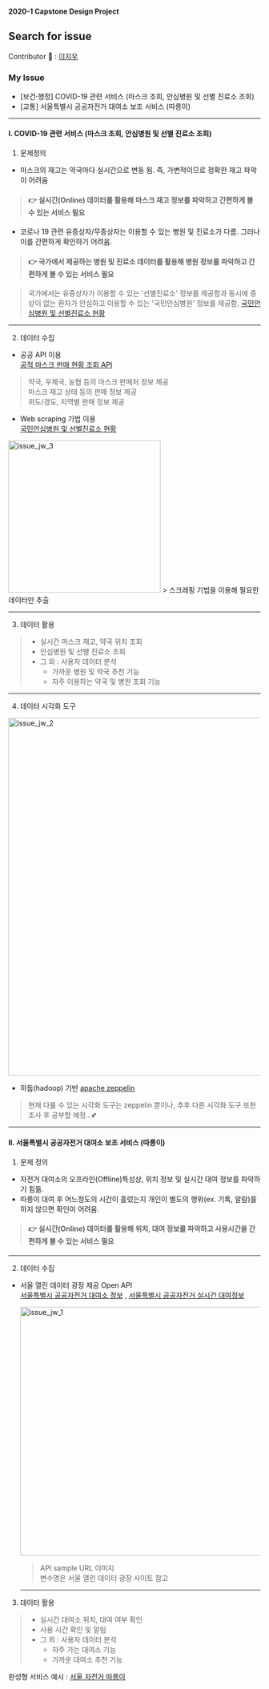 #### 2020-1 Capstone Design Project
Search for issue
-------------
Contributor :raising_hand: : [이지우](https://github.com/lee-jiu, "이지우")

### My Issue
- [보건·행정] COVID-19 관련 서비스 (마스크 조회, 안심병원 및 선별 진료소 조회)  
- [교통] 서울특별시 공공자전거 대여소 보조 서비스 (따릉이)   


* * *

#### Ⅰ. COVID-19 관련 서비스 (마스크 조회, 안심병원 및 선별 진료소 조회)
1. 문제정의  
- 마스크의 재고는 약국마다 실시간으로 변동 됨. 즉, 가변적이므로 정확한 재고 파악이 어려움    
> #### :point_right: 실시간(Online) 데이터를 활용해 마스크 재고 정보를 파악하고 간편하게 볼 수 있는 서비스 필요   
   
   
   
   
- 코로나 19 관련 유증상자/무증상자는 이용할 수 있는 병원 및 진료소가 다름. 그러나 이를 간편하게 확인하기 어려움. 
> #### :point_right: 국가에서 제공하는 병원 및 진료소 데이터를 활용해 병원 정보를 파악하고 간편하게 볼 수 있는 서비스 필요   



> 국가에서는 유증상자가 이용할 수 있는 '선별진료소' 정보를 제공함과 동시에 증상이 없는 환자가 안심하고 이용할 수 있는 '국민안심병원' 정보를 제공함, [국민안심병원 및 선별진료소 현황](https://www.mohw.go.kr/react/popup_200128.html, "국민안심병원 및 선별진료소 현황")   
   
   

* * *
2. 데이터 수집

* 공공 API 이용     
[공적 마스크 판매 현황 조회 API](https://app.swaggerhub.com/apis-docs/Promptech/public-mask-info/20200307-oas3#/StoreSaleResult, "공적 마스크 판매 현황 조회 API")
> 약국, 우체국, 농협 등의 마스크 판매처 정보 제공  
> 마스크 재고 상태 등의 판매 정보 제공  
> 위도/경도, 지역별 판매 정보 제공 

* Web scraping 기법 이용    
[국민안심병원 및 선별진료소 현황](https://www.mohw.go.kr/react/popup_200128.html, "국민안심병원 및 선별진료소 현황")   
   
<img width="304" alt="issue_jw_3" src="https://user-images.githubusercontent.com/56306637/77858437-839f1080-723e-11ea-9678-2083224e9201.PNG">
> 스크래핑 기법을 이용해 필요한 데이터만 추출   



* * *
3. 데이터 활용   
> * 실시간 마스크 재고, 약국 위치 조회 
> * 안심병원 및 선별 진료소 조회 
> * 그 외 : 사용자 데이터 분석  
>   * 가까운 병원 및 약국 추천 기능
>   * 자주 이용하는 약국 및 병원 조회 기능 


* * * 
4. 데이터 시각화 도구  
<img width="715" alt="issue_jw_2" src="https://user-images.githubusercontent.com/56306637/77857216-2bb0db80-7237-11ea-8ae6-2abf0a9fea35.PNG">

- 하둡(hadoop) 기반 [apache zeppelin](https://zeppelin.apache.org/, "apache zeppelin")
> 현재 다룰 수 있는 시각화 도구는 zeppelin 뿐이나, 추후 다른 시각화 도구 또한 조사 후 공부할 예정...:two_hearts:  
* * *  

#### Ⅱ. 서울특별시 공공자전거 대여소 보조 서비스 (따릉이)
 1. 문제 정의  
  - 자전거 대여소의 오프라인(Offline)특성상, 위치 정보 및 실시간 대여 정보를 파악하기 힘듦.   
  - 따릉이 대여 후 어느정도의 시간이 흘렀는지 개인이 별도의 행위(ex. 기록, 알람)를 하지 않으면 확인이 어려움.  
   
 > #### :point_right: 실시간(Online) 데이터를 활용해 위치, 대여 정보를 파악하고 사용시간을 간편하게 볼 수 있는 서비스 필요  
   
 * * *
   
     
      
  2. 데이터 수집  
 - 서울 열린 데이터 광장 제공 Open API  
   [서울특별시 공공자전거 대여소 정보](http://data.seoul.go.kr/dataList/OA-13252/F/1/datasetView.do;jsessionid=CBE9704CC496FEC9796117C0EB260453.new_portal-svr-21, "서울특별시 공공자전거 대여소 정보")
   , [서울특별시 공공자전거 실시간 대여정보](http://data.seoul.go.kr/dataList/OA-15493/A/1/datasetView.do#, "서울특별시 공공자전거 실시간 대여정보")
   
   <img width="497" alt="issue_jw_1" src="https://user-images.githubusercontent.com/56306637/77856429-171e1480-7232-11ea-9de3-9c51245459b4.PNG">    
     
     > API sample URL 이미지  
     > 변수명은 서울 열린 데이터 광장 사이트 참고 
   * * *
3. 데이터 활용   
> * 실시간 대여소 위치, 대여 여부 확인  
> * 사용 시간 확인 및 알림 
> * 그 외 : 사용자 데이터 분석  
>   * 자주 가는 대여소  기능  
>   * 가까운 대여소 추천 기능  

완성형 서비스 예시 : [서울 자전거 따릉이](https://www.bikeseoul.com/app/station/moveStationRealtimeStatus.do, "서울 자전거 따릉이") 
